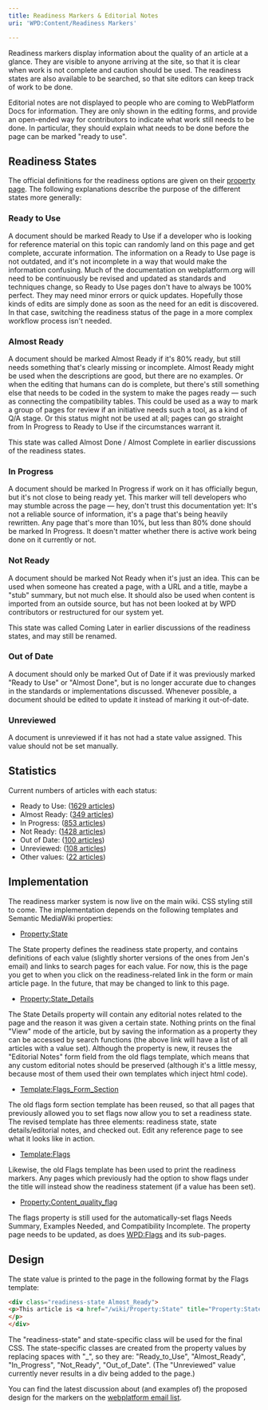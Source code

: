 ```yaml
---
title: Readiness Markers & Editorial Notes
uri: 'WPD:Content/Readiness Markers'

---
```

Readiness markers display information about the quality of an article at a glance. They are visible to anyone arriving at the site, so that it is clear when work is not complete and caution should be used. The readiness states are also available to be searched, so that site editors can keep track of work to be done.

Editorial notes are not displayed to people who are coming to WebPlatform Docs for information. They are only shown in the editing forms, and provide an open-ended way for contributors to indicate what work still needs to be done. In particular, they should explain what needs to be done before the page can be marked "ready to use".

## <span>Readiness States</span>

The official definitions for the readiness options are given on their [property page](/Property:State). The following explanations describe the purpose of the different states more generally:

### <span>Ready to Use</span>

A document should be marked Ready to Use if a developer who is looking for reference material on this topic can randomly land on this page and get complete, accurate information. The information on a Ready to Use page is not outdated, and it's not incomplete in a way that would make the information confusing. Much of the documentation on webplatform.org will need to be continuously be revised and updated as standards and techniques change, so Ready to Use pages don't have to always be 100% perfect. They may need minor errors or quick updates. Hopefully those kinds of edits are simply done as soon as the need for an edit is discovered. In that case, switching the readiness status of the page in a more complex workflow process isn't needed.

### <span>Almost Ready</span>

A document should be marked Almost Ready if it's 80% ready, but still needs something that's clearly missing or incomplete. Almost Ready might be used when the descriptions are good, but there are no examples. Or when the editing that humans can do is complete, but there's still something else that needs to be coded in the system to make the pages ready — such as connecting the compatibility tables. This could be used as a way to mark a group of pages for review if an initiative needs such a tool, as a kind of Q/A stage. Or this status might not be used at all; pages can go straight from In Progress to Ready to Use if the circumstances warrant it.

This state was called Almost Done / Almost Complete in earlier discussions of the readiness states.

### <span>In Progress</span>

A document should be marked In Progress if work on it has officially begun, but it's not close to being ready yet. This marker will tell developers who may stumble across the page — hey, don't trust this documentation yet: It's not a reliable source of information, it's a page that's being heavily rewritten. Any page that's more than 10%, but less than 80% done should be marked In Progress. It doesn't matter whether there is active work being done on it currently or not.

### <span>Not Ready</span>

A document should be marked Not Ready when it's just an idea. This can be used when someone has created a page, with a URL and a title, maybe a "stub" summary, but not much else. It should also be used when content is imported from an outside source, but has not been looked at by WPD contributors or restructured for our system yet.

This state was called Coming Later in earlier discussions of the readiness states, and may still be renamed.

### <span>Out of Date</span>

A document should only be marked Out of Date if it was previously marked "Ready to Use" or "Almost Done", but is no longer accurate due to changes in the standards or implementations discussed. Whenever possible, a document should be edited to update it instead of marking it out-of-date.

### <span>Unreviewed</span>

A document is unreviewed if it has not had a state value assigned. This value should not be set manually.

## <span>Statistics</span>

Current numbers of articles with each status:

-   Ready to Use: ([1629 articles](//docs.webplatformstaging.org/w/index.php?title=Special:SearchByProperty&property=State&value=Ready+to+Use))
-   Almost Ready: ([349 articles](//docs.webplatformstaging.org/w/index.php?title=Special:SearchByProperty&property=State&value=Almost+Ready))
-   In Progress: ([853 articles](//docs.webplatformstaging.org/w/index.php?title=Special:SearchByProperty&property=State&value=In+Progress))
-   Not Ready: ([1428 articles](//docs.webplatformstaging.org/w/index.php?title=Special:SearchByProperty&property=State&value=Not+Ready))
-   Out of Date: ([100 articles](//docs.webplatformstaging.org/w/index.php?title=Special:SearchByProperty&property=State&value=Out+of+Date))
-   Unreviewed: ([108 articles](//docs.webplatformstaging.org/w/index.php?title=Special:SearchByProperty&property=State&value=Unreviewed))
-   Other values: ([22 articles](//docs.webplatformstaging.org/w/index.php?title=Special:SearchByProperty&property=Has+improper+value+for&value=State))

## <span>Implementation</span>

The readiness marker system is now live on the main wiki. CSS styling still to come. The implementation depends on the following templates and Semantic MediaWiki properties:

-   [Property:State](/Property:State)

The State property defines the readiness state property, and contains definitions of each value (slightly shorter versions of the ones from Jen's email) and links to search pages for each value. For now, this is the page you get to when you click on the readiness-related link in the form or main article page. In the future, that may be changed to link to this page.

-   [Property:State\_Details](/Property:State_Details)

The State Details property will contain any editorial notes related to the page and the reason it was given a certain state. Nothing prints on the final "View" mode of the article, but by saving the information as a property they can be accessed by search functions (the above link will have a list of all articles with a value set). Although the property is new, it reuses the "Editorial Notes" form field from the old flags template, which means that any custom editorial notes should be preserved (although it's a little messy, because most of them used their own templates which inject html code).

-   [Template:Flags\_Form\_Section](/Template:Flags_Form_Section)

The old flags form section template has been reused, so that all pages that previously allowed you to set flags now allow you to set a readiness state. The revised template has three elements: readiness state, state details/editorial notes, and checked out. Edit any reference page to see what it looks like in action.

-   [Template:Flags](/Template:Flags)

Likewise, the old Flags template has been used to print the readiness markers. Any pages which previously had the option to show flags under the title will instead show the readiness statement (if a value has been set).

-   [Property:Content\_quality\_flag](/Property:Content_quality_flag)

The flags property is still used for the automatically-set flags Needs Summary, Examples Needed, and Compatibility Incomplete. The property page needs to be updated, as does [WPD:Flags](/WPD:Flags) and its sub-pages.

## <span>Design</span>

The state value is printed to the page in the following format by the Flags template:

``` html
<div class="readiness-state Almost_Ready">
<p>This article is <a href="/wiki/Property:State" title="Property:State">Almost Ready.</a>
</p>
</div>
```

 The "readiness-state" and state-specific class will be used for the final CSS. The state-specific classes are created from the property values by replacing spaces with "\_", so they are: "Ready\_to\_Use", "Almost\_Ready", "In\_Progress", "Not\_Ready", "Out\_of\_Date". (The "Unreviewed" value currently never results in a div being added to the page.)

You can find the latest discussion about (and examples of) the proposed design for the markers on the [webplatform email list](http://lists.w3.org/Archives/Public/public-webplatform/).
